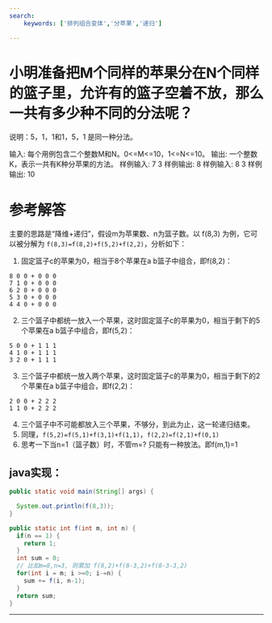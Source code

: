```yaml
---
search:
    keywords: ['排列组合变体','分苹果','递归']

---
```


# 小明准备把M个同样的苹果分在N个同样的篮子里，允许有的篮子空着不放，那么一共有多少种不同的分法呢？
说明：5，1，1和1，5，1 是同一种分法。

输入:	每个用例包含二个整数M和N。0<=M<=10，1<=N<=10。
输出:	一个整数K，表示一共有K种分苹果的方法。
样例输入:	7 3
样例输出:	8
样例输入:	8 3
样例输出:	10

# 参考解答

主要的思路是“降维+递归”，假设m为苹果数、n为篮子数。以 f(8,3) 为例，它可以被分解为 `f(8,3)=f(8,2)+f(5,2)+f(2,2)`，分析如下：

1. 固定篮子c的苹果为0，相当于8个苹果在a b篮子中组合，即f(8,2)：
```
8 0 0 + 0 0 0
7 1 0 + 0 0 0
6 2 0 + 0 0 0
5 3 0 + 0 0 0
4 4 0 + 0 0 0
```
2. 三个篮子中都统一放入一个苹果，这时固定篮子c的苹果为0，相当于剩下的5个苹果在a b篮子中组合，即f(5,2)：
```
5 0 0 + 1 1 1
4 1 0 + 1 1 1
3 2 0 + 1 1 1
```
3. 三个篮子中都统一放入两个苹果，这时固定篮子c的苹果为0，相当于剩下的2个苹果在a b篮子中组合，即f(2,2)：
```
2 0 0 + 2 2 2
1 1 0 + 2 2 2
```
4. 三个篮子中不可能都放入三个苹果，不够分，到此为止，这一轮递归结束。
5. 同理，`f(5,2)=f(5,1)+f(3,1)+f(1,1)`，`f(2,2)=f(2,1)+f(0,1)`
6. 思考一下当n=1（篮子数）时，不管m=? 只能有一种放法。即f(m,1)=1

## java实现：
```java
public static void main(String[] args) {

  System.out.println(f(8,3));
}

public static int f(int m, int n) {
  if(n == 1) {
    return 1;
  }
  int sum = 0;
  // 比如m=8,n=3, 则累加 f(8,2)+f(8-3,2)+f(8-3-3,2)
  for(int i = m; i >=0; i-=n) {
    sum += f(i, n-1);
  }
  return sum;
}
```
---